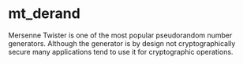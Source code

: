 mt_derand
=========

Mersenne Twister is one of the most popular pseudorandom number generators. Although the generator is by design not cryptographically secure many applications tend to use it for cryptographic operations.
